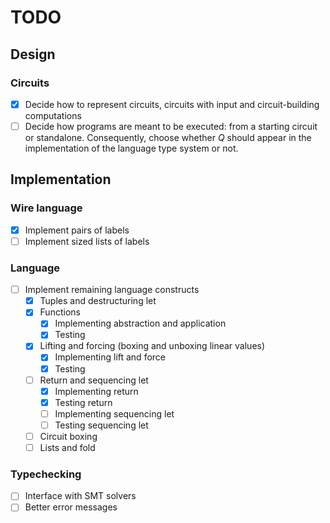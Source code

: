 # TODO

## Design

### Circuits

 - [x] Decide how to represent circuits, circuits with input and circuit-building computations
 - [ ] Decide how programs are meant to be executed: from a starting circuit or standalone. Consequently, choose whether $Q$ should appear in the implementation of the language type system or not.

## Implementation

### Wire language

- [x] Implement pairs of labels
- [ ] Implement sized lists of labels

### Language

- [ ] Implement remaining language constructs
  - [x] Tuples and destructuring let
  - [x] Functions
    - [x] Implementing abstraction and application
    - [x] Testing
  - [x] Lifting and forcing (boxing and unboxing linear values)
    - [x] Implementing lift and force
    - [x] Testing
  - [ ] Return and sequencing let
    - [x] Implementing return
    - [x] Testing return
    - [ ] Implementing sequencing let
    - [ ] Testing sequencing let
  - [ ] Circuit boxing
  - [ ] Lists and fold

### Typechecking

- [ ] Interface with SMT solvers
- [ ] Better error messages
